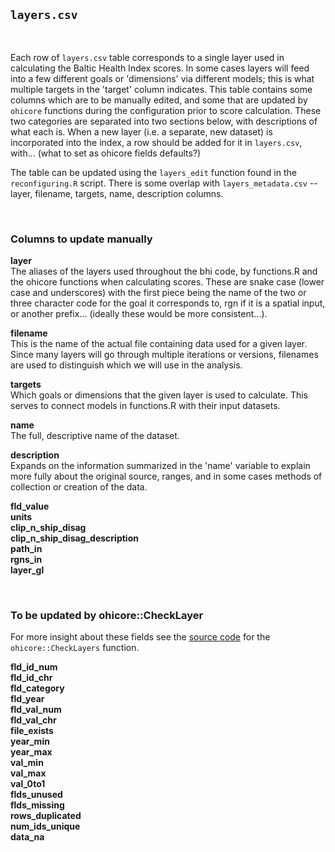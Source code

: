 ## `layers.csv`

<br/>

Each row of `layers.csv` table corresponds to a single layer used in calculating the Baltic Health Index scores. In some cases layers will feed into a few different goals or 'dimensions' via different models; this is what multiple targets in the 'target' column indicates. This table contains some columns which are to be manually edited, and some that are updated by `ohicore` functions during the configuration prior to score calculation. These two categories are separated into two sections below, with descriptions of what each is. When a new layer (i.e. a separate, new dataset) is incorporated into the index, a row should be added for it in `layers.csv`, with... (what to set as ohicore fields defaults?)

The table can be updated using the `layers_edit` function found in the `reconfiguring.R` script. There is some overlap with `layers_metadata.csv` --layer, filename, targets, name, description columns.

<br/>

### Columns to update manually

**layer** <br/>
The aliases of the layers used throughout the bhi code, by functions.R and the ohicore functions when calculating scores. These are snake case (lower case and underscores) with the first piece being the name of the two or three character code for the goal it corresponds to, rgn if it is a spatial input, or another prefix... (ideally these would be more consistent...).

**filename** <br/>
This is the name of the actual file containing data used for a given layer. Since many layers will go through multiple iterations or versions, filenames are used to distinguish which we will use in the analysis.

**targets** <br/>
Which goals or dimensions that the given layer is used to calculate. This serves to connect models in functions.R with their input datasets.

**name** <br/>
The full, descriptive name of the dataset.

**description** <br/>
Expands on the information summarized in the 'name' variable to explain more fully about the original source, ranges, and in some cases methods of collection or creation of the data.

**fld_value** <br/>
**units** <br/>
**clip_n_ship_disag** <br/>
**clip_n_ship_disag_description** <br/>
**path_in** <br/>
**rgns_in** <br/>
**layer_gl** <br/>

<br/>

### To be updated by ohicore::CheckLayer

For more insight about these fields see the [source code](https://github.com/OHI-Science/ohicore/blob/master/R/CheckLayers.R) for the `ohicore::CheckLayers` function.

**fld_id_num** <br/>
**fld_id_chr** <br/>
**fld_category** <br/>
**fld_year** <br/>
**fld_val_num** <br/>
**fld_val_chr** <br/>
**file_exists** <br/>
**year_min** <br/>
**year_max** <br/>
**val_min** <br/>
**val_max** <br/>
**val_0to1** <br/>
**flds_unused** <br/>
**flds_missing** <br/>
**rows_duplicated** <br/>
**num_ids_unique** <br/>
**data_na** <br/>
